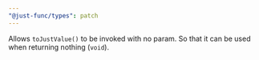 ```yaml
---
"@just-func/types": patch
---
```


Allows `toJustValue()` to be invoked with no param.
So that it can be used when returning nothing (`void`).
